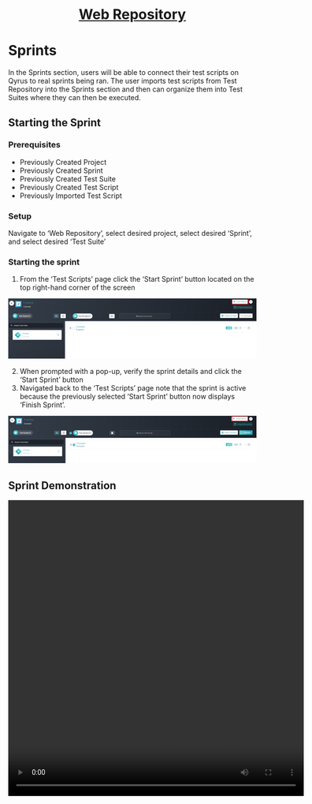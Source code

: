 <h1 style="text-align: center; text-decoration:underline; font-weight: bold;">Web Repository</h1>

# Sprints
In the Sprints section, users will be able to connect their test scripts on Qyrus to real sprints being ran. The user imports test scripts from Test Repository into the Sprints section and then can organize them into Test Suites where they can then be executed.

## Starting the Sprint <!-- {docsify-ignore} --> 

### Prerequisites

- Previously Created Project
- Previously Created Sprint
- Previously Created Test Suite
- Previously Created Test Script
- Previously Imported Test Script

### Setup
Navigate to ‘Web Repository’, select desired project, select desired ‘Sprint’, and select desired ‘Test Suite’

### Starting the sprint

1. From the ‘Test Scripts’ page click the ‘Start Sprint’ button located on the top right-hand corner of the screen

![Start Sprint 1](../../_media/_webimages/Start_Sprint_1.png)

2. When prompted with a pop-up, verify the sprint details and click the ‘Start Sprint’ button
3. Navigated back to the ‘Test Scripts’ page note that the sprint is active because the previously selected ‘Start Sprint’ button now displays ‘Finish Sprint’.  

![Start Sprint 2](../../_media/_webimages/Start_Sprint_2.png)


## Sprint Demonstration

<video width="600px" height="600px" controls>
  <source src="/_webrepo/_projectcreation/../../_media/_videos/_webVideos/Clip16-Sprints.mp4" type="video/mp4">
</video>

